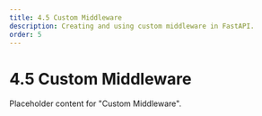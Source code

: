 ```yaml
---
title: 4.5 Custom Middleware
description: Creating and using custom middleware in FastAPI.
order: 5
---
```


# 4.5 Custom Middleware

Placeholder content for "Custom Middleware".
